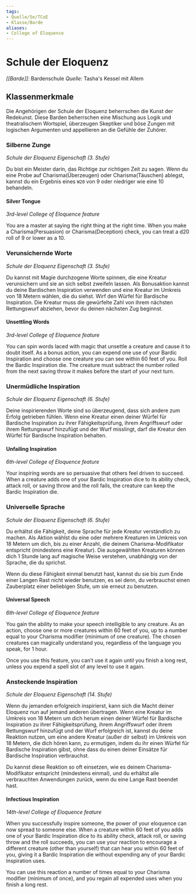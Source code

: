 ```yaml
---
tags:
- Quelle/5e/TCoE
- Klasse/Barde
aliases:
- College of Eloquence
---
```

# Schule der Eloquenz
_[[Barde]]_: Bardenschule
_Quelle:_ Tasha's Kessel mit Allem

## Klassenmerkmale
Die Angehörigen der Schule der Eloquenz beherrschen die Kunst der Redekunst. Diese Barden beherrschen eine Mischung aus Logik und theatralischem Wortspiel, überzeugen Skeptiker und böse Zungen mit logischen Argumenten und appellieren an die Gefühle der Zuhörer.

### Silberne Zunge
_Schule der Eloquenz Eigenschaft (3. Stufe)_

Du bist ein Meister darin, das Richtige zur richtigen Zeit zu sagen. Wenn du eine Probe auf Charisma(Überzeugen) oder Charisma(Täuschen) ablegst, kannst du ein Ergebnis eines `W20` von 9 oder niedriger wie eine 10 behandeln.

#### Silver Tongue
_3rd-level College of Eloquence feature_

You are a master at saying the right thing at the right time. When you make a Charisma(Persuasion) or Charisma(Deception) check, you can treat a d20 roll of 9 or lower as a 10.

### Verunsichernde Worte
_Schule der Eloquenz Eigenschaft (3. Stufe)_

Du kannst mit Magie durchzogene Worte spinnen, die eine Kreatur verunsichern und sie an sich selbst zweifeln lassen. Als Bonusaktion kannst du deine Bardischen Inspiration verwenden und eine Kreatur im Umkreis von 18 Metern wählen, die du siehst. Wirf den Würfel für Bardische Inspiration. Die Kreatur muss die gewürfelte Zahl von ihrem nächsten Rettungswurf abziehen, bevor du deinen nächsten Zug beginnst.

#### Unsettling Words
_3rd-level College of Eloquence feature_

You can spin words laced with magic that unsettle a creature and cause it to doubt itself. As a bonus action, you can expend one use of your Bardic Inspiration and choose one creature you can see within 60 feet of you. Roll the Bardic Inspiration die. The creature must subtract the number rolled from the next saving throw it makes before the start of your next turn.

### Unermüdliche Inspiration
_Schule der Eloquenz Eigenschaft (6. Stufe)_

Deine inspirierenden Worte sind so überzeugend, dass sich andere zum Erfolg getrieben fühlen. Wenn eine Kreatur einen deiner Würfel für Bardische Inspiration zu ihrer Fähigkeitsprüfung, ihrem Angriffswurf oder ihrem Rettungswurf hinzufügt und der Wurf misslingt, darf die Kreatur den Würfel für Bardische Inspiration behalten.

#### Unfailing Inspiration
_6th-level College of Eloquence feature_

Your inspiring words are so persuasive that others feel driven to succeed. When a creature adds one of your Bardic Inspiration dice to its ability check, attack roll, or saving throw and the roll fails, the creature can keep the Bardic Inspiration die.

### Universelle Sprache
_Schule der Eloquenz Eigenschaft (6. Stufe)_

Du erhältst die Fähigkeit, deine Sprache für jede Kreatur verständlich zu machen. Als Aktion wählst du eine oder mehrere Kreaturen im Umkreis von 18 Metern um dich, bis zu einer Anzahl, die deinem Charisma-Modifikator entspricht (mindestens eine Kreatur). Die ausgewählten Kreaturen können dich 1 Stunde lang auf magische Weise verstehen, unabhängig von der Sprache, die du sprichst.

Wenn du diese Fähigkeit einmal benutzt hast, kannst du sie bis zum Ende einer Langen Rast nicht wieder benutzen, es sei denn, du verbrauchst einen Zauberplatz einer beliebigen Stufe, um sie erneut zu benutzen.

#### Universal Speech
_6th-level College of Eloquence feature_

You gain the ability to make your speech intelligible to any creature. As an action, choose one or more creatures within 60 feet of you, up to a number equal to your Charisma modifier (minimum of one creature). The chosen creatures can magically understand you, regardless of the language you speak, for 1 hour.

Once you use this feature, you can’t use it again until you finish a long rest, unless you expend a spell slot of any level to use it again.

### Ansteckende Inspiration
_Schule der Eloquenz Eigenschaft (14. Stufe)_

Wenn du jemanden erfolgreich inspirierst, kann sich die Macht deiner Eloquenz nun auf jemand anderen übertragen. Wenn eine Kreatur im Umkreis von 18 Metern um dich herum einen deiner Würfel für Bardische Inspiration zu ihrer Fähigkeitsprüfung, ihrem Angriffswurf oder ihrem Rettungswurf hinzufügt und der Wurf erfolgreich ist, kannst du deine Reaktion nutzen, um eine andere Kreatur (außer dir selbst) im Umkreis von 18 Metern, die dich hören kann, zu ermutigen, indem du ihr einen Würfel für Bardische Inspiration gibst, ohne dass du einen deiner Einsätze für Bardische Inspiration verbrauchst.

Du kannst diese Reaktion so oft einsetzen, wie es deinem Charisma-Modifikator entspricht (mindestens einmal), und du erhältst alle verbrauchten Anwendungen zurück, wenn du eine Lange Rast beendet hast.

#### Infectious Inspiration
_14th-level College of Eloquence feature_

When you successfully inspire someone, the power of your eloquence can now spread to someone else. When a creature within 60 feet of you adds one of your Bardic Inspiration dice to its ability check, attack roll, or saving throw and the roll succeeds, you can use your reaction to encourage a different creature (other than yourself) that can hear you within 60 feet of you, giving it a Bardic Inspiration die without expending any of your Bardic Inspiration uses.

You can use this reaction a number of times equal to your Charisma modifier (minimum of once), and you regain all expended uses when you finish a long rest.